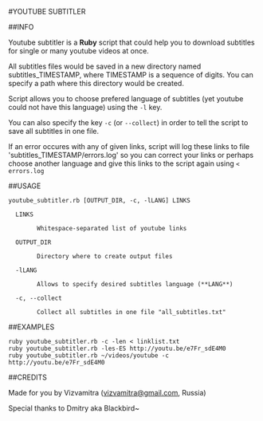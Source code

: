 #YOUTUBE SUBTITLER

##INFO

Youtube subtitler is a **Ruby** script that could help you to download subtitles for single or many youtube videos at once.

All subtitles files would be saved in a new directory named subtitles_TIMESTAMP, where TIMESTAMP is a sequence of digits. You can specify a path where this directory would be created.

Script allows you to choose prefered language of subtitles (yet youtube could not have this language) using the `-l` key.

You can also specify the key `-c` (or `--collect`) in order to tell the script to save all subtitles in one file.

If an error occures with any of given links, script will log these links to file 'subtitles_TIMESTAMP/errors.log' so you can correct your links or perhaps choose another language and give this links to the script again using `< errors.log`

##USAGE

	youtube_subtitler.rb [OUTPUT_DIR, -c, -lLANG] LINKS

	  LINKS

	  		Whitespace-separated list of youtube links

	  OUTPUT_DIR

	  		Directory where to create output files

	  -lLANG

	  		Allows to specify desired subtitles language (**LANG**)

	  -c, --collect

	  		Collect all subtitles in one file "all_subtitles.txt"

##EXAMPLES

	ruby youtube_subtitler.rb -c -len < linklist.txt
	ruby youtube_subtitler.rb -les-ES http://youtu.be/e7Fr_sdE4M0
	ruby youtube_subtitler.rb ~/videos/youtube -c http://youtu.be/e7Fr_sdE4M0

##CREDITS

Made for you by Vizvamitra (vizvamitra@gmail.com, Russia)

Special thanks to Dmitry aka Blackbird~